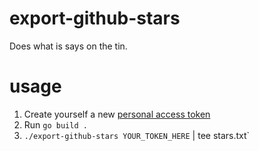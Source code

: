 # export-github-stars
Does what is says on the tin.

# usage
1. Create yourself a new 
[personal access token](https://github.com/settings/tokens)
2. Run `go build .`
3. `./export-github-stars YOUR_TOKEN_HERE` | tee stars.txt`
